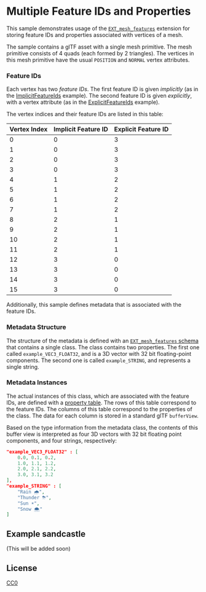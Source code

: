 # Multiple Feature IDs and Properties

This sample demonstrates usage of the [`EXT_mesh_features`](https://github.com/CesiumGS/glTF/tree/3d-tiles-next/extensions/2.0/Vendor/EXT_mesh_features) extension for storing feature IDs and properties associated with vertices of a mesh.

The sample contains a glTF asset with a single mesh primitive. The mesh primitive consists of 4 quads (each formed by 2 triangles). The vertices in this mesh primitive have the usual `POSITION` and `NORMAL` vertex attributes. 

### Feature IDs

Each vertex has two _feature IDs_. The first feature ID is given _implicitly_ (as in the [ImplicitFeatureIds](../ImplicitFeatureIds#feature-ids) example). The second feature ID is given _explicitly_, with a vertex attribute (as in the [ExplicitFeatureIds](../ExplicitFeatureIds#feature-ids) example).

The vertex indices and their feature IDs are listed in this table:

Vertex Index | Implicit Feature ID | Explicit Feature ID 
|----|---|---|
|  0 | 0 | 3 |
|  1 | 0 | 3 |
|  2 | 0 | 3 |
|  3 | 0 | 3 |
|  4 | 1 | 2 |
|  5 | 1 | 2 |
|  6 | 1 | 2 |
|  7 | 1 | 2 |
|  8 | 2 | 1 |
|  9 | 2 | 1 |
| 10 | 2 | 1 |
| 11 | 2 | 1 |
| 12 | 3 | 0 |
| 13 | 3 | 0 |
| 14 | 3 | 0 |
| 15 | 3 | 0 |

Additionally, this sample defines metadata that is associated with the feature IDs. 

### Metadata Structure

The structure of the metadata is defined with an [`EXT_mesh_features` schema](https://github.com/CesiumGS/glTF/tree/3d-tiles-next/extensions/2.0/Vendor/EXT_mesh_features#schema-definitions) that contains a single class. The class contains two properties. The first one called `example_VEC3_FLOAT32`, and is a 3D vector with 32 bit floating-point components. The second one is called `example_STRING`, and represents a single string.

### Metadata Instances

The actual instances of this class, which are associated with the feature IDs, are defined with a [property table](https://github.com/CesiumGS/glTF/tree/3d-tiles-next/extensions/2.0/Vendor/EXT_mesh_features#property-tables). The rows of this table correspond to the feature IDs. The columns of this table correspond to the properties of the class. The data for each column is stored in a standard glTF `bufferView`. 

Based on the type information from the metadata class, the contents of this buffer view is interpreted as four 3D vectors with 32 bit floating point components, and four strings, respectively:

```JSON
"example_VEC3_FLOAT32" : [
    0.0, 0.1, 0.2,
    1.0, 1.1, 1.2,
    2.0, 2.1, 2.2,
    3.0, 3.1, 3.2
],
"example_STRING" : [
    "Rain 🌧",
    "Thunder ⛈",
    "Sun ☀",
    "Snow 🌨"
]
```

## Example sandcastle

(This will be added soon)


## License

[CC0](https://creativecommons.org/share-your-work/public-domain/cc0/)










